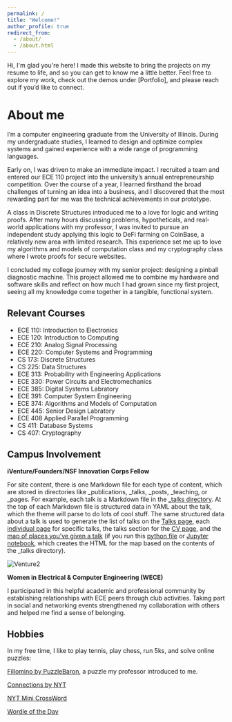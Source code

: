 ```yaml
---
permalink: /
title: "Welcome!"
author_profile: true
redirect_from: 
  - /about/
  - /about.html
---
```


Hi, I'm glad you're here! I made this website to bring the projects on my resume to life, and so you can get to know me a little better. Feel free to explore my work, check out the demos under [Portfolio], and please reach out if you’d like to connect.

About me
======
I’m a computer engineering graduate from the University of Illinois. During my undergraduate studies, I learned to design and optimize complex systems and gained experience with a wide range of programming languages.

Early on, I was driven to make an immediate impact. I recruited a team and entered our ECE 110 project into the university’s annual entrepreneurship competition. Over the course of a year, I learned firsthand the broad challenges of turning an idea into a business, and I discovered that the most rewarding part for me was the technical achievements in our prototype.

A class in Discrete Structures introduced me to a love for logic and writing proofs. After many hours discussing problems, hypotheticals, and real-world applications with my professor, I was invited to pursue an independent study applying this logic to DeFi farming on CoinBase, a relatively new area with limited research. This experience set me up to love my algorithms and models of computation class and my cryptography class where I wrote proofs for secure websites.

I concluded my college journey with my senior project: designing a pinball diagnostic machine. This project allowed me to combine my hardware and software skills and reflect on how much I had grown since my first project, seeing all my knowledge come together in a tangible, functional system.

Relevant Courses
------
- ECE 110: Introduction to Electronics
- ECE 120: Introduction to Computing
- ECE 210: Analog Signal Processing
- ECE 220: Computer Systems and Programming
- CS 173: Discrete Structures
- CS 225: Data Structures
- ECE 313: Probability with Engineering Applications
- ECE 330: Power Circuits and Electromechanics
- ECE 385: Digital Systems Labratory 
- ECE 391: Computer System Engineering
- ECE 374: Algorithms and Models of Computation
- ECE 445: Senior Design Labratory
- ECE 408 Applied Parallel Programming
- CS 411: Database Systems
- CS 407: Cryptography

Campus Involvement
------
**iVenture/Founders/NSF Innovation Corps Fellow**

For site content, there is one Markdown file for each type of content, which are stored in directories like _publications, _talks, _posts, _teaching, or _pages. For example, each talk is a Markdown file in the [_talks directory](https://github.com/academicpages/academicpages.github.io/tree/master/_talks). At the top of each Markdown file is structured data in YAML about the talk, which the theme will parse to do lots of cool stuff. The same structured data about a talk is used to generate the list of talks on the [Talks page](https://academicpages.github.io/talks), each [individual page](https://academicpages.github.io/talks/2012-03-01-talk-1) for specific talks, the talks section for the [CV page](https://academicpages.github.io/cv), and the [map of places you've given a talk](https://academicpages.github.io/talkmap.html) (if you run this [python file](https://github.com/academicpages/academicpages.github.io/blob/master/talkmap.py) or [Jupyter notebook](https://github.com/academicpages/academicpages.github.io/blob/master/talkmap.ipynb), which creates the HTML for the map based on the contents of the _talks directory).

![Venture2](/myportfolio/images/venture2.png)

**Women in Electrical & Computer Engineering (WECE)**

I participated in this helpful academic and professional community by establishing relationships with ECE peers through club activities. Taking part in social and networking events strengthened my collaboration with others and helped me find a sense of belonging.

Hobbies
------
In my free time, I like to play tennis, play chess, run 5ks, and solve online puzzles: 

[Fillomino by PuzzleBaron](https://fillomino.puzzlebaron.com), a puzzle my professor introduced to me.

[Connections by NYT](https://www.nytimes.com/games/connections)

[NYT Mini CrossWord](https://www.nytimes.com/crosswords/game/mini?embed=ipad)

[Wordle of the Day](https://fillomino.puzzlebaron.com)

